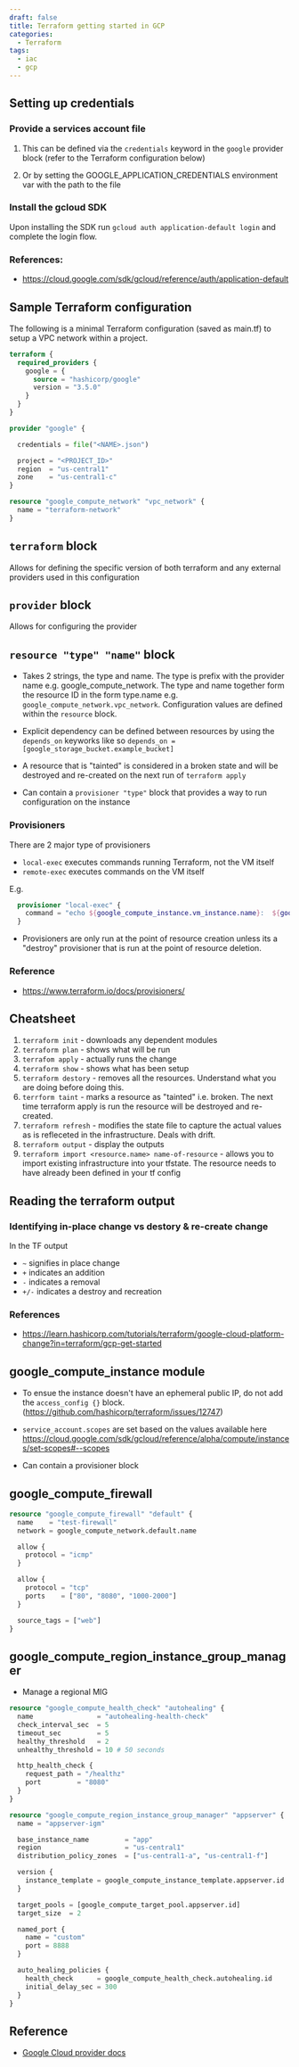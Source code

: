 ```yaml
---
draft: false
title: Terraform getting started in GCP
categories:
  - Terraform
tags:
  - iac
  - gcp
---
```


## Setting up credentials
### Provide a services account file 

1. This can be defined via the `credentials` keyword in the  `google` provider block (refer to the Terraform configuration below)


2. Or by setting the GOOGLE_APPLICATION_CREDENTIALS environment var with the path to the file

### Install the gcloud SDK 

Upon installing the SDK run `gcloud auth application-default login` and complete the login flow.


### References:
- https://cloud.google.com/sdk/gcloud/reference/auth/application-default

## Sample Terraform configuration

The following is a minimal Terraform configuration (saved as main.tf) to setup a VPC network within a project.

```tf
terraform {
  required_providers {
    google = {
      source = "hashicorp/google"
      version = "3.5.0"
    }
  }
}

provider "google" {

  credentials = file("<NAME>.json")

  project = "<PROJECT_ID>"
  region  = "us-central1"
  zone    = "us-central1-c"
}

resource "google_compute_network" "vpc_network" {
  name = "terraform-network"
}
```

## `terraform` block

Allows for defining the specific version of both terraform and any external providers used in this configuration

## `provider` block

Allows for configuring the provider

## `resource "type" "name"` block

- Takes 2 strings, the type and name. The type is prefix with the provider name e.g. google_compute_network. The type and name together form the resource ID in the form type.name e.g. `google_compute_network.vpc_network`. Configuration values are defined within the `resource` block.

- Explicit dependency can be defined between resources by using the `depends_on` keyworks like so `depends_on = [google_storage_bucket.example_bucket]`

- A resource that is "tainted" is considered in a broken state and will be destroyed and re-created on the next run of `terraform apply`

- Can contain a `provisioner "type"` block that provides a way to run configuration on the instance

### Provisioners

There are 2 major type of provisioners 
- `local-exec` executes commands running Terraform, not the VM itself
- `remote-exec` executes commands on the VM itself

E.g.
```tf
  provisioner "local-exec" {
    command = "echo ${google_compute_instance.vm_instance.name}:  ${google_compute_instance.vm_instance.network_interface[0].access_config[0].nat_ip} >> ip_address.txt"
  }
```
- Provisioners are only run at the point of resource creation unless its a "destroy" provisioner that is run at the point of resource deletion.

### Reference
- https://www.terraform.io/docs/provisioners/

## Cheatsheet

1. `terraform init` - downloads any dependent modules
2. `terraform plan` - shows what will be run
3. `terrafom apply` - actually runs the change
4. `terraform show` - shows what has been setup 
5. `terraform destory` - removes all the resources. Understand what you are doing before doing this.
6. `terrform taint` - marks a resource as "tainted" i.e. broken. The next time terraform apply is run the resource will be destroyed and re-created.
7. `terraform refresh` - modifies the state file to capture the actual values as is refleceted in the infrastructure. Deals with drift.
8. `terraform output` - display the outputs
9. `terraform import <resource.name> name-of-resource` - allows you to import existing infrastructure into your tfstate. The resource needs to have already been defined in your tf config

## Reading the terraform output

### Identifying in-place change vs destory & re-create change

In the TF output 
- `~` signifies in place change
- `+` indicates an addition
- `-` indicates a removal
- `+/-` indicates a destroy and recreation

### References
- https://learn.hashicorp.com/tutorials/terraform/google-cloud-platform-change?in=terraform/gcp-get-started


## google_compute_instance module

- To ensue the instance doesn't have an ephemeral public IP, do not add the `access_config {}` block. (https://github.com/hashicorp/terraform/issues/12747)

- `service_account.scopes` are set based on the values available here https://cloud.google.com/sdk/gcloud/reference/alpha/compute/instances/set-scopes#--scopes

- Can contain a provisioner block 

## google_compute_firewall
```tf
resource "google_compute_firewall" "default" {
  name    = "test-firewall"
  network = google_compute_network.default.name

  allow {
    protocol = "icmp"
  }

  allow {
    protocol = "tcp"
    ports    = ["80", "8080", "1000-2000"]
  }

  source_tags = ["web"]
}
```

## google_compute_region_instance_group_manager

- Manage a regional MIG

```tf
resource "google_compute_health_check" "autohealing" {
  name                = "autohealing-health-check"
  check_interval_sec  = 5
  timeout_sec         = 5
  healthy_threshold   = 2
  unhealthy_threshold = 10 # 50 seconds

  http_health_check {
    request_path = "/healthz"
    port         = "8080"
  }
}

resource "google_compute_region_instance_group_manager" "appserver" {
  name = "appserver-igm"

  base_instance_name         = "app"
  region                     = "us-central1"
  distribution_policy_zones  = ["us-central1-a", "us-central1-f"]

  version {
    instance_template = google_compute_instance_template.appserver.id
  }

  target_pools = [google_compute_target_pool.appserver.id]
  target_size  = 2

  named_port {
    name = "custom"
    port = 8888
  }

  auto_healing_policies {
    health_check      = google_compute_health_check.autohealing.id
    initial_delay_sec = 300
  }
}
```


## Reference
- [Google Cloud provider docs](https://registry.terraform.io/providers/hashicorp/google/latest/docs)


